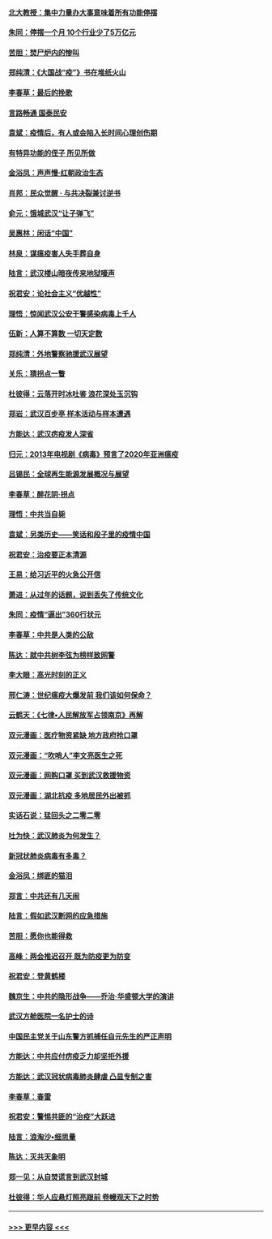 #### [北大教授：集中力量办大事意味着所有功能停摆](../pages/nsc993/n11904800.md?t=03010932) 
#### [朱同：停摆一个月 10个行业少了5万亿元](../pages/nsc993/n11904498.md?t=03010932) 
#### [苦胆：焚尸炉内的惨叫](../pages/nsc993/n11904479.md?t=03010932) 
#### [郑纯清：《大国战“疫”》书在堆纸火山](../pages/nsc993/n11904450.md?t=03010932) 
#### [李春草：最后的挽歌](../pages/nsc993/n11904441.md?t=03010932) 
#### [言路畅通 国泰民安](../pages/nsc993/n11904222.md?t=03010932) 
#### [袁斌：疫情后，有人或会陷入长时间心理创伤期](../pages/nsc993/n11901514.md?t=03010932) 
#### [有特异功能的侄子 所见所做](../pages/nsc993/n11901154.md?t=03010932) 
#### [金浴凤：声声慢‧红朝政治生态](../pages/nsc993/n11899553.md?t=03010932) 
#### [肖邦：民众觉醒 · 与共决裂兼讨逆书](../pages/nsc993/n11898435.md?t=03010932) 
#### [俞元：饿城武汉“让子弹飞”](../pages/nsc993/n11898344.md?t=03010932) 
#### [吴惠林：闲话“中国”](../pages/nsc993/n11898182.md?t=03010932) 
#### [林泉：谋瘟疫害人失手葬自身](../pages/nsc993/n11897892.md?t=03010932) 
#### [陆言：武汉楼山暗夜传来地狱嚎声](../pages/nsc993/n11897033.md?t=03010932) 
#### [祝君安：论社会主义“优越性”](../pages/nsc993/n11897005.md?t=03010932) 
#### [理悟：惊闻武汉公安干警感染病毒上千人](../pages/nsc993/n11896947.md?t=03010932) 
#### [伍新：人算不算数 一切天定数](../pages/nsc993/n11893372.md?t=03010932) 
#### [郑纯清：外地警察驰援武汉展望](../pages/nsc993/n11893115.md?t=03010932) 
#### [关乐：猜拐点一瞥](../pages/nsc993/n11893020.md?t=03010932) 
#### [杜彼得：云落开时冰吐鉴 浪花深处玉沉钩](../pages/nsc993/n11892107.md?t=03010932) 
#### [郑岩：武汉百步亭 样本活动与样本遭遇](../pages/nsc993/n11892310.md?t=03010932) 
#### [方能达：武汉疠疫发人深省](../pages/nsc993/n11891376.md?t=03010932) 
#### [归元：2013年电视剧《病毒》预言了2020年亚洲瘟疫](../pages/nsc993/n11891126.md?t=03010932) 
#### [吕锡民：全球再生能源发展概况与展望](../pages/nsc993/n11890613.md?t=03010932) 
#### [李春草：醉花阴·拐点](../pages/nsc993/n11890567.md?t=03010932) 
#### [理悟：中共当自毙](../pages/nsc993/n11890559.md?t=03010932) 
#### [袁斌：另类历史——笑话和段子里的疫情中国](../pages/nsc993/n11889243.md?t=03010932) 
#### [祝君安：治疫要正本清源](../pages/nsc993/n11889085.md?t=03010932) 
#### [王易：给习近平的火急公开信](../pages/nsc993/n11888225.md?t=03010932) 
#### [萧进：从过年的话题，说到丢失了传统文化](../pages/nsc993/n11887732.md?t=03010932) 
#### [朱同：疫情“逼出”360行状元](../pages/nsc993/n11887678.md?t=03010932) 
#### [李春草：中共是人类的公敌](../pages/nsc993/n11887656.md?t=03010932) 
#### [陈达：就中共树李弦为榜样致网警](../pages/nsc993/n11887625.md?t=03010932) 
#### [李大眼：高光时刻的正义](../pages/nsc993/n11887585.md?t=03010932) 
#### [邢仁涛：世纪瘟疫大爆发前 我们该如何保命？](../pages/nsc993/n11887535.md?t=03010932) 
#### [云鹤天：《七律▪人民解放军占领南京》再解](../pages/nsc993/n11887524.md?t=03010932) 
#### [双元漫画：医疗物资紧缺 地方政府抢口罩](../pages/nsc993/n11884744.md?t=03010932) 
#### [双元漫画：“吹哨人”李文亮医生之死](../pages/nsc993/n11884705.md?t=03010932) 
#### [双元漫画：网购口罩 买到武汉救援物资](../pages/nsc993/n11884670.md?t=03010932) 
#### [双元漫画：湖北抗疫 多地居民外出被抓](../pages/nsc993/n11884643.md?t=03010932) 
#### [实话石说：猛回头之二零二零](../pages/nsc993/n11883968.md?t=03010932) 
#### [吐为快：武汉肺炎为何发生？](../pages/nsc993/n11882180.md?t=03010932) 
#### [新冠状肺炎病毒有多毒？](../pages/nsc993/n11881790.md?t=03010932) 
#### [金浴凤：绑匪的猫泪](../pages/nsc993/n11880664.md?t=03010932) 
#### [郑言：中共还有几天闹](../pages/nsc993/n11880645.md?t=03010932) 
#### [陆言：假如武汉断网的应急措施](../pages/nsc993/n11880619.md?t=03010932) 
#### [苦胆：愿你也能得救](../pages/nsc993/n11880601.md?t=03010932) 
#### [高峰：两会推迟召开  既为防疫更为防变](../pages/nsc993/n11879977.md?t=03010932) 
#### [祝君安：登黄鹤楼](../pages/nsc993/n11880583.md?t=03010932) 
#### [魏京生：中共的隐形战争——乔治‧华盛顿大学的演讲](../pages/nsc993/n11879765.md?t=03010932) 
#### [武汉方舱医院一名护士的诗](../pages/nsc993/n11878480.md?t=03010932) 
#### [中国民主党关于山东警方抓捕任自元先生的严正声明](../pages/nsc993/n11877506.md?t=03010932) 
#### [方能达：中共应付疠疫乏力却坚拒外援](../pages/nsc993/n11877497.md?t=03010932) 
#### [方能达：武汉冠状病毒肺炎肆虐 凸显专制之害](../pages/nsc993/n11877475.md?t=03010932) 
#### [李春草：春雷](../pages/nsc993/n11876287.md?t=03010932) 
#### [祝君安：警惕共匪的“治疫”大跃进](../pages/nsc993/n11876084.md?t=03010932) 
#### [陆言：浪淘沙•细思量](../pages/nsc993/n11876071.md?t=03010932) 
#### [陈达：灭共天象明](../pages/nsc993/n11876063.md?t=03010932) 
#### [郑一见：从自焚谎言到武汉封城](../pages/nsc993/n11875621.md?t=03010932) 
#### [杜彼得：华人应悬灯照亮跟前 卷幔观天下之时势](../pages/nsc993/n11874822.md?t=03010932) 

----
#### [ >>> 更早内容 <<< ](../indexes/nsc993-earlier.md)
